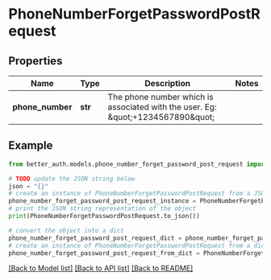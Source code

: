 # PhoneNumberForgetPasswordPostRequest


## Properties

Name | Type | Description | Notes
------------ | ------------- | ------------- | -------------
**phone_number** | **str** | The phone number which is associated with the user. Eg: \&quot;+1234567890\&quot; | 

## Example

```python
from better_auth.models.phone_number_forget_password_post_request import PhoneNumberForgetPasswordPostRequest

# TODO update the JSON string below
json = "{}"
# create an instance of PhoneNumberForgetPasswordPostRequest from a JSON string
phone_number_forget_password_post_request_instance = PhoneNumberForgetPasswordPostRequest.from_json(json)
# print the JSON string representation of the object
print(PhoneNumberForgetPasswordPostRequest.to_json())

# convert the object into a dict
phone_number_forget_password_post_request_dict = phone_number_forget_password_post_request_instance.to_dict()
# create an instance of PhoneNumberForgetPasswordPostRequest from a dict
phone_number_forget_password_post_request_from_dict = PhoneNumberForgetPasswordPostRequest.from_dict(phone_number_forget_password_post_request_dict)
```
[[Back to Model list]](../README.md#documentation-for-models) [[Back to API list]](../README.md#documentation-for-api-endpoints) [[Back to README]](../README.md)



